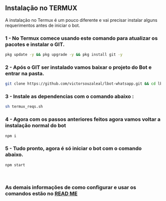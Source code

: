 ## Instalação no TERMUX

A instalação no Termux é um pouco diferente e vai precisar instalar alguns requerimentos antes de iniciar o bot.

### 1 - No Termux comece usando este comando para atualizar os pacotes e instalar o GIT.
```bash
pkg update -y && pkg upgrade -y && pkg install git -y
```

### 2 - Após o GIT ser instalado vamos baixar o projeto do Bot e entrar na pasta.
```bash
git clone https://github.com/victorsouzaleal/lbot-whatsapp.git && cd lbot-whatsapp
```

### 3 - Instale as dependencias com o comando abaixo :
```bash
sh termux_reqs.sh
```

### 4 - Agora com os passos anteriores feitos agora vamos voltar a instalação normal do bot
```bash
npm i
```

### 5 - Tudo pronto, agora é só iniciar o bot com o comando abaixo.
```bash
npm start
```

<br>

### As demais informações de como configurar e usar os comandos estão no [READ ME](/README.md)


